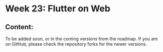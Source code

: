 # Week 23: Flutter on Web

## Content:

  To be added soon, or in the coming versions from the roadmap. If you are on GitHub, please check the repository forks for the newer versions.

